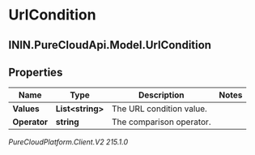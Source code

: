# UrlCondition

## ININ.PureCloudApi.Model.UrlCondition

## Properties

|Name | Type | Description | Notes|
|------------ | ------------- | ------------- | -------------|
| **Values** | **List&lt;string&gt;** | The URL condition value. | |
| **Operator** | **string** | The comparison operator. | |



_PureCloudPlatform.Client.V2 215.1.0_
